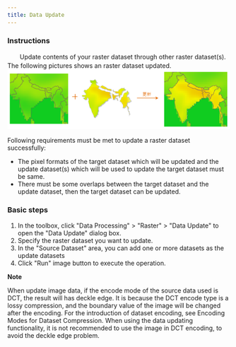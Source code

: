 ```yaml
---
title: Data Update
---
```

  
### Instructions  

　　Update contents of your raster dataset through other raster dataset(s). The following pictures shows an raster dataset updated.
 　　 ![](img/Append.png)   
   
Following requirements must be met to update a raster dataset successfully:
  
- The pixel formats of the target dataset which will be updated and the update dataset(s) which will be used to update the target dataset must be same. 
- There must be some overlaps between the target dataset and the update dataset, then the target dataset can be updated.
### Basic steps

1. In the toolbox, click "Data Processing" > "Raster" > "Data Update" to open the "Data Update" dialog box.
2. Specify the raster dataset you want to update.
3. In the "Source Dataset" area, you can add one or more datasets as the update datasets   
4. Click "Run" image button to execute the operation.

**Note**  
  
When update image data, if the encode mode of the source data used is DCT, the result will has deckle edge. It is because the DCT encode type is a lossy compression, and the boundary value of the image will be changed after the encoding. For the introduction of dataset encoding, see Encoding Modes for Dataset Compression. When using the data updating functionality, it is not recommended to use the image in DCT encoding, to avoid the deckle edge problem.

















